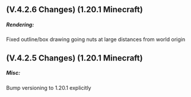 ## **(V.4.2.6 Changes) (1.20.1 Minecraft)**

##### Rendering:
Fixed outline/box drawing going nuts at large distances from world origin


## **(V.4.2.5 Changes) (1.20.1 Minecraft)**

##### Misc:
Bump versioning to 1.20.1 explicitly
